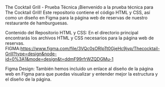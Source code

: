 The Cocktail Grill - Prueba Técnica
¡Bienvenido a la prueba técnica para The Cocktail Grill! Este repositorio contiene el código HTML y CSS, así como un diseño en Figma para la página web de reservas de nuestro restaurante de hamburguesas.

Contenido del Repositorio
HTML y CSS: En el directorio principal encontrarás los archivos HTML y CSS necesarios para la página web de reservas.
FIGMA:https://www.figma.com/file/3VQc0sORIpTt0GjeHc9jyp/Thecocktail-Grill?type=design&node-id=0%3A1&mode=design&t=ddmF99rfrWZQDGMu-1

Figma Design: También hemos incluido un enlace al diseño de la página web en Figma para que puedas visualizar y entender mejor la estructura y el diseño de la página.
